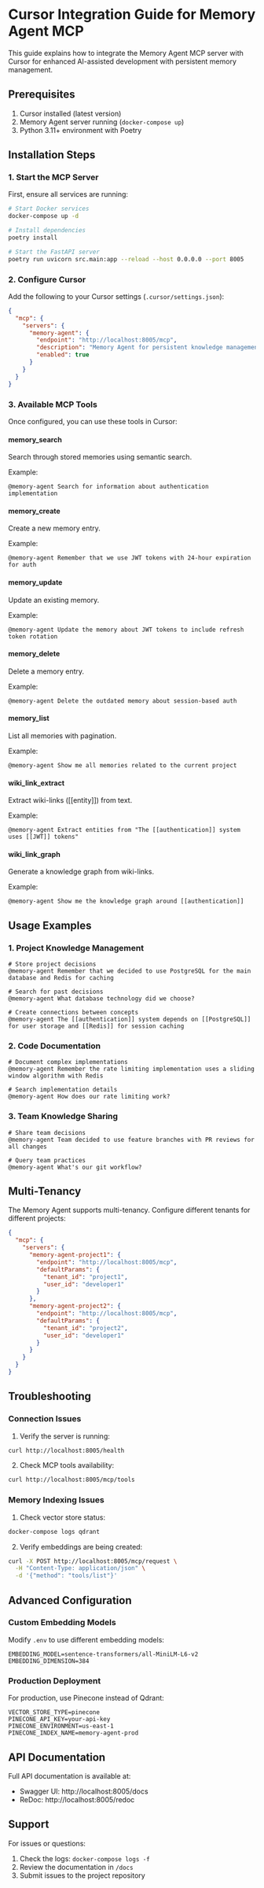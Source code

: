 # Cursor Integration Guide for Memory Agent MCP

This guide explains how to integrate the Memory Agent MCP server with Cursor for enhanced AI-assisted development with persistent memory management.

## Prerequisites

1. Cursor installed (latest version)
2. Memory Agent server running (`docker-compose up`)
3. Python 3.11+ environment with Poetry

## Installation Steps

### 1. Start the MCP Server

First, ensure all services are running:

```bash
# Start Docker services
docker-compose up -d

# Install dependencies
poetry install

# Start the FastAPI server
poetry run uvicorn src.main:app --reload --host 0.0.0.0 --port 8005
```

### 2. Configure Cursor

Add the following to your Cursor settings (`.cursor/settings.json`):

```json
{
  "mcp": {
    "servers": {
      "memory-agent": {
        "endpoint": "http://localhost:8005/mcp",
        "description": "Memory Agent for persistent knowledge management",
        "enabled": true
      }
    }
  }
}
```

### 3. Available MCP Tools

Once configured, you can use these tools in Cursor:

#### memory_search
Search through stored memories using semantic search.

Example:
```
@memory-agent Search for information about authentication implementation
```

#### memory_create
Create a new memory entry.

Example:
```
@memory-agent Remember that we use JWT tokens with 24-hour expiration for auth
```

#### memory_update
Update an existing memory.

Example:
```
@memory-agent Update the memory about JWT tokens to include refresh token rotation
```

#### memory_delete
Delete a memory entry.

Example:
```
@memory-agent Delete the outdated memory about session-based auth
```

#### memory_list
List all memories with pagination.

Example:
```
@memory-agent Show me all memories related to the current project
```

#### wiki_link_extract
Extract wiki-links ([[entity]]) from text.

Example:
```
@memory-agent Extract entities from "The [[authentication]] system uses [[JWT]] tokens"
```

#### wiki_link_graph
Generate a knowledge graph from wiki-links.

Example:
```
@memory-agent Show me the knowledge graph around [[authentication]]
```

## Usage Examples

### 1. Project Knowledge Management

```
# Store project decisions
@memory-agent Remember that we decided to use PostgreSQL for the main database and Redis for caching

# Search for past decisions
@memory-agent What database technology did we choose?

# Create connections between concepts
@memory-agent The [[authentication]] system depends on [[PostgreSQL]] for user storage and [[Redis]] for session caching
```

### 2. Code Documentation

```
# Document complex implementations
@memory-agent Remember the rate limiting implementation uses a sliding window algorithm with Redis

# Search implementation details
@memory-agent How does our rate limiting work?
```

### 3. Team Knowledge Sharing

```
# Share team decisions
@memory-agent Team decided to use feature branches with PR reviews for all changes

# Query team practices
@memory-agent What's our git workflow?
```

## Multi-Tenancy

The Memory Agent supports multi-tenancy. Configure different tenants for different projects:

```json
{
  "mcp": {
    "servers": {
      "memory-agent-project1": {
        "endpoint": "http://localhost:8005/mcp",
        "defaultParams": {
          "tenant_id": "project1",
          "user_id": "developer1"
        }
      },
      "memory-agent-project2": {
        "endpoint": "http://localhost:8005/mcp",
        "defaultParams": {
          "tenant_id": "project2",
          "user_id": "developer1"
        }
      }
    }
  }
}
```

## Troubleshooting

### Connection Issues

1. Verify the server is running:
```bash
curl http://localhost:8005/health
```

2. Check MCP tools availability:
```bash
curl http://localhost:8005/mcp/tools
```

### Memory Indexing Issues

1. Check vector store status:
```bash
docker-compose logs qdrant
```

2. Verify embeddings are being created:
```bash
curl -X POST http://localhost:8005/mcp/request \
  -H "Content-Type: application/json" \
  -d '{"method": "tools/list"}'
```

## Advanced Configuration

### Custom Embedding Models

Modify `.env` to use different embedding models:

```env
EMBEDDING_MODEL=sentence-transformers/all-MiniLM-L6-v2
EMBEDDING_DIMENSION=384
```

### Production Deployment

For production, use Pinecone instead of Qdrant:

```env
VECTOR_STORE_TYPE=pinecone
PINECONE_API_KEY=your-api-key
PINECONE_ENVIRONMENT=us-east-1
PINECONE_INDEX_NAME=memory-agent-prod
```

## API Documentation

Full API documentation is available at:
- Swagger UI: http://localhost:8005/docs
- ReDoc: http://localhost:8005/redoc

## Support

For issues or questions:
1. Check the logs: `docker-compose logs -f`
2. Review the documentation in `/docs`
3. Submit issues to the project repository